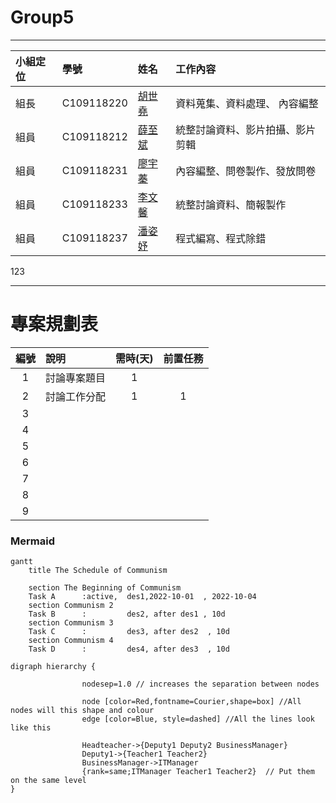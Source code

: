 # Group5
***
| 小組定位      | 學號             |姓名      | 工作內容    |
| :----------- | :--------------- | :------ | :---------- |
| 組長         | C109118220 |[胡世堯](https://github.com/SHIH-yao) |資料蒐集、資料處理、 內容編整|
| 組員         | C109118212 |[薛至斌](https://github.com/angus426)   |統整討論資料、影片拍攝、影片剪輯|
| 組員         | C109118231 |[廖宇蓁](https://github.com/yuzhena) |內容編整、問卷製作、發放問卷|
| 組員         | C109118233 |[李文馨](https://github.com/C109118233) |統整討論資料、簡報製作|
| 組員         | C109118237 |[潘姿妤](https://github.com/Zhiyupan237) |程式編寫、程式除錯|
123
***
# 專案規劃表
| 編號 | 說明 | 需時(天) | 前置任務 |
| :--: | :---| :------: | :-----: |
|1|討論專案題目|1||
|2|討論工作分配|1|1|
|3|
|4|
|5|
|6|
|7|
|8|
|9|
### Mermaid
```mermaid
gantt
    title The Schedule of Communism

    section The Beginning of Communism
    Task A      :active,  des1,2022-10-01  , 2022-10-04
    section Communism 2
    Task B      :         des2, after des1 , 10d
    section Communism 3
    Task C      :         des3, after des2  , 10d
    section Communism 4
    Task D      :         des4, after des3  , 10d
```


```graphviz
digraph hierarchy {

                nodesep=1.0 // increases the separation between nodes
                
                node [color=Red,fontname=Courier,shape=box] //All nodes will this shape and colour
                edge [color=Blue, style=dashed] //All the lines look like this

                Headteacher->{Deputy1 Deputy2 BusinessManager}
                Deputy1->{Teacher1 Teacher2}
                BusinessManager->ITManager
                {rank=same;ITManager Teacher1 Teacher2}  // Put them on the same level
}
```

